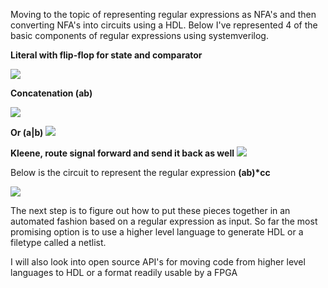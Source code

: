 Moving to the topic of representing regular expressions as NFA's and then converting NFA's into circuits using a HDL.  Below I've represented 4 of the basic components of regular expressions using systemverilog.

<b>Literal with flip-flop for state and comparator</b>

<img src="https://bmeridet.github.io/images/literal.png">

<b>Concatenation (ab)</b>

<img src="https://bmeridet.github.io/images/and.png">

<b>Or (a|b)</b>
<img src="https://bmeridet.github.io/images/or.png">

<b>Kleene, route signal forward and send it back as well</b>
<img src="https://bmeridet.github.io/images/kleene.png">

Below is the circuit to represent the regular expression <b>(ab)*cc</b>

<img src="https://bmeridet.github.io/images/regex_circuit.png">

The next step is to figure out how to put these pieces together in an automated fashion based on a regular expression as input.  So far the most promising option is to use a higher level language to generate HDL or a filetype called a netlist.

I will also look into open source API's for moving code from higher level languages to HDL or a format readily usable by a FPGA
